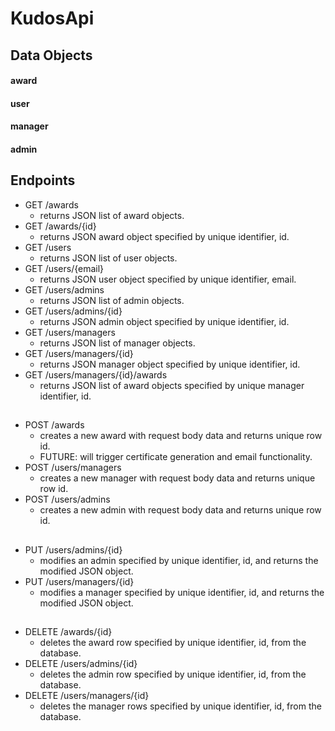 # KudosApi
## Data Objects
#### award
#### user
#### manager
#### admin
## Endpoints
- GET /awards
    - returns JSON list of award objects.
- GET /awards/{id}
    - returns JSON award object specified by unique identifier, id.
- GET /users
    - returns JSON list of user objects.
- GET /users/{email}
    - returns JSON user object specified by unique identifier, email.
- GET /users/admins
    - returns JSON list of admin objects.
- GET /users/admins/{id}
    - returns JSON admin object specified by unique identifier, id.
- GET /users/managers
    - returns JSON list of manager objects.
- GET /users/managers/{id}
    - returns JSON manager object specified by unique identifier, id.
- GET /users/managers/{id}/awards
    - returns JSON list of award objects specified by unique manager identifier, id.
##
- POST /awards
    - creates a new award with request body data and returns unique row id.
    - FUTURE: will trigger certificate generation and email functionality. 
- POST /users/managers
    - creates a new manager with request body data and returns unique row id.
- POST /users/admins
    - creates a new admin with request body data and returns unique row id.
##
- PUT /users/admins/{id}
    - modifies an admin specified by unique identifier, id, and returns the modified JSON object.
- PUT /users/managers/{id}
    - modifies a manager specified by unique identifier, id, and returns the modified JSON object.
##
- DELETE /awards/{id}
    - deletes the award row specified by unique identifier, id, from the database.
- DELETE /users/admins/{id}
    - deletes the admin row specified by unique identifier, id, from the database.
- DELETE /users/managers/{id}
    - deletes the manager rows specified by unique identifier, id, from the database.